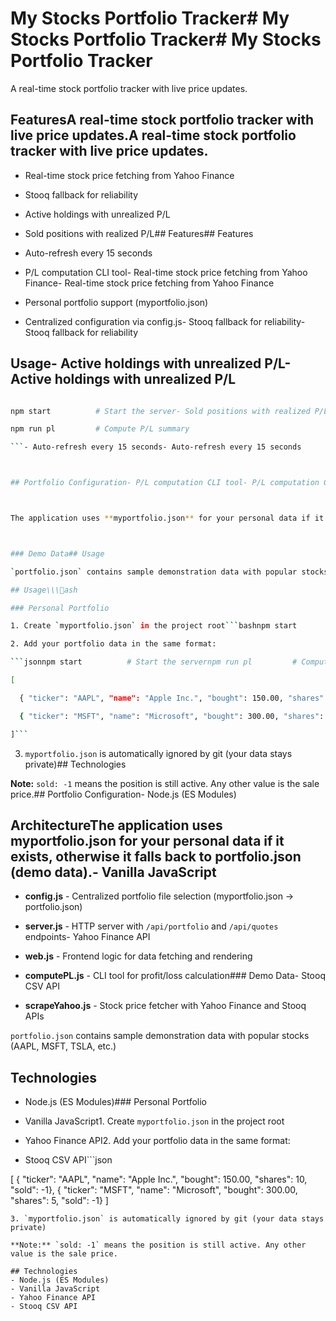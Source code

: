 ﻿# My Stocks Portfolio Tracker# My Stocks Portfolio Tracker# My Stocks Portfolio Tracker



A real-time stock portfolio tracker with live price updates.



## FeaturesA real-time stock portfolio tracker with live price updates.A real-time stock portfolio tracker with live price updates.

- Real-time stock price fetching from Yahoo Finance

- Stooq fallback for reliability

- Active holdings with unrealized P/L

- Sold positions with realized P/L## Features## Features

- Auto-refresh every 15 seconds

- P/L computation CLI tool- Real-time stock price fetching from Yahoo Finance- Real-time stock price fetching from Yahoo Finance

- Personal portfolio support (myportfolio.json)

- Centralized configuration via config.js- Stooq fallback for reliability- Stooq fallback for reliability



## Usage- Active holdings with unrealized P/L- Active holdings with unrealized P/L

```bash

npm start          # Start the server- Sold positions with realized P/L- Sold positions with realized P/L

npm run pl         # Compute P/L summary

```- Auto-refresh every 15 seconds- Auto-refresh every 15 seconds



## Portfolio Configuration- P/L computation CLI tool- P/L computation CLI tool



The application uses **myportfolio.json** for your personal data if it exists, otherwise it falls back to **portfolio.json** (demo data).- Personal portfolio support (myportfolio.json)



### Demo Data## Usage

`portfolio.json` contains sample demonstration data with popular stocks (AAPL, MSFT, TSLA, etc.)

## Usage\\\ash

### Personal Portfolio

1. Create `myportfolio.json` in the project root```bashnpm start          # Start the server

2. Add your portfolio data in the same format:

```jsonnpm start          # Start the servernpm run pl         # Compute P/L summary

[

  { "ticker": "AAPL", "name": "Apple Inc.", "bought": 150.00, "shares": 10, "sold": -1},npm run pl         # Compute P/L summary\\\

  { "ticker": "MSFT", "name": "Microsoft", "bought": 300.00, "shares": 5, "sold": -1}

]```

```

3. `myportfolio.json` is automatically ignored by git (your data stays private)## Technologies



**Note:** `sold: -1` means the position is still active. Any other value is the sale price.## Portfolio Configuration- Node.js (ES Modules)



## ArchitectureThe application uses **myportfolio.json** for your personal data if it exists, otherwise it falls back to **portfolio.json** (demo data).- Vanilla JavaScript

- **config.js** - Centralized portfolio file selection (myportfolio.json → portfolio.json)

- **server.js** - HTTP server with `/api/portfolio` and `/api/quotes` endpoints- Yahoo Finance API

- **web.js** - Frontend logic for data fetching and rendering

- **computePL.js** - CLI tool for profit/loss calculation### Demo Data- Stooq CSV API

- **scrapeYahoo.js** - Stock price fetcher with Yahoo Finance and Stooq APIs

`portfolio.json` contains sample demonstration data with popular stocks (AAPL, MSFT, TSLA, etc.)

## Technologies

- Node.js (ES Modules)### Personal Portfolio

- Vanilla JavaScript1. Create `myportfolio.json` in the project root

- Yahoo Finance API2. Add your portfolio data in the same format:

- Stooq CSV API```json

[
  { "ticker": "AAPL", "name": "Apple Inc.", "bought": 150.00, "shares": 10, "sold": -1},
  { "ticker": "MSFT", "name": "Microsoft", "bought": 300.00, "shares": 5, "sold": -1}
]
```
3. `myportfolio.json` is automatically ignored by git (your data stays private)

**Note:** `sold: -1` means the position is still active. Any other value is the sale price.

## Technologies
- Node.js (ES Modules)
- Vanilla JavaScript
- Yahoo Finance API
- Stooq CSV API
